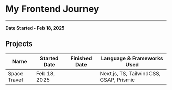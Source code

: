 # My Frontend Journey
---
**Date Started - Feb 18, 2025**

## Projects

|       Name          |       Started Date       |   Finished Date     |          Language & Frameworks Used     |
|---------------------|--------------------------|---------------------|-----------------------------------------|
|     Space Travel    |       Feb 18, 2025       |                     | Next.js, TS, TailwindCSS, GSAP, Prismic |
